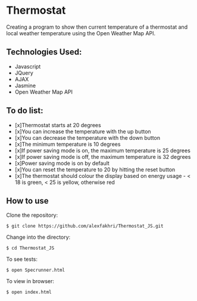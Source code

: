 Thermostat
==================
Creating a program to show then current temperature of a thermostat and local weather temperature using the Open Weather Map API.

Technologies Used:
------
  - Javascript
  - JQuery
  - AJAX
  - Jasmine
  - Open Weather Map API

To do list:
------
- [x]Thermostat starts at 20 degrees
- [x]You can increase the temperature with the up button
- [x]You can decrease the temperature with the down button
- [x]The minimum temperature is 10 degrees
- [x]If power saving mode is on, the maximum temperature is 25 degrees
- [x]If power saving mode is off, the maximum temperature is 32 degrees
- [x]Power saving mode is on by default
- [x]You can reset the temperature to 20 by hitting the reset button
- [x]The thermostat should colour the display based on energy usage - < 18 is green, < 25 is yellow, otherwise red

How to use
----------
Clone the repository:
```shell
$ git clone https://github.com/alexfakhri/Thermostat_JS.git
```

Change into the directory:
```shell
$ cd Thermostat_JS
```

To see tests:
```shell
$ open Specrunner.html
```

To view in browser:
```shell
$ open index.html
```

